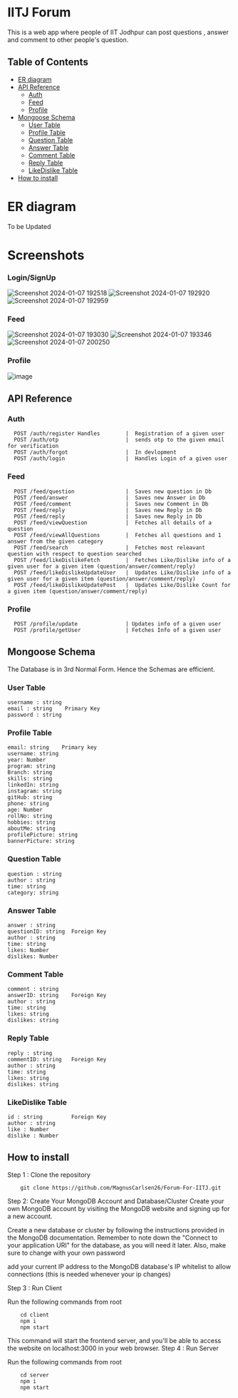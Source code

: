 # IITJ Forum

This is a web app where people of IIT Jodhpur can post questions , answer and comment to other people's question.

## Table of Contents

- [ER diagram](#er-diagram)
- [API Reference](#api-reference)
  - [Auth](#auth)
  - [Feed](#feed)
  - [Profile](#profile)
- [Mongoose Schema](#mongoose-schema)
  - [User Table](#user-table)
  - [Profile Table](#profile-table)
  - [Question Table](#question-table)
  - [Answer Table](#answer-table)
  - [Comment Table](#comment-table)
  - [Reply Table](#reply-table)
  - [LikeDislike Table](#likedislike-table)
- [How to install](#how-to-install)

# ER diagram

To be Updated

# Screenshots
### Login/SignUp
![Screenshot 2024-01-07 192518](https://github.com/MagnusCarlsen26/Forum-For-IITJ/assets/102711133/104fada9-4162-490e-9275-ac2da701280c)
![Screenshot 2024-01-07 192920](https://github.com/MagnusCarlsen26/Forum-For-IITJ/assets/102711133/864c840a-9a82-4255-badf-e3fc28c729cd)
![Screenshot 2024-01-07 192959](https://github.com/MagnusCarlsen26/Forum-For-IITJ/assets/102711133/f125aa62-a9e5-4d24-98ef-d692c2efe2db)

### Feed
![Screenshot 2024-01-07 193030](https://github.com/MagnusCarlsen26/Forum-For-IITJ/assets/102711133/d6f80614-3308-418f-961a-9171a44c24e5)
![Screenshot 2024-01-07 193346](https://github.com/MagnusCarlsen26/Forum-For-IITJ/assets/102711133/7c9e8867-31d2-4778-bc54-c93d713efac8)
![Screenshot 2024-01-07 200250](https://github.com/MagnusCarlsen26/Forum-For-IITJ/assets/102711133/31bb4b0f-7f68-436f-8503-2973af60427f)

### Profile
![image](https://github.com/MagnusCarlsen26/Forum-For-IITJ/assets/102711133/814cf04c-d935-4920-886e-f654f091cf64)

## API Reference

### Auth
```http
  POST /auth/register Handles        |  Registration of a given user
  POST /auth/otp                     |  sends otp to the given email for verification
  POST /auth/forgot                  |  In devlopment
  POST /auth/login                   |  Handles Login of a given user
```
### Feed
```http
  POST /feed/question                |  Saves new question in Db
  POST /feed/answer                  |  Saves new Answer in Db
  POST /feed/comment                 |  Saves new Comment in Db
  POST /feed/reply                   |  Saves new Reply in Db
  POST /feed/reply                   |  Saves new Reply in Db
  POST /feed/viewQuestion            |  Fetches all details of a question
  POST /feed/viewAllQuestions        |  Fetches all questions and 1 answer from the given category
  POST /feed/search                  |  Fetches most releavant question with respect to question searched
  POST /feed/likeDislikeFetch        |  Fetches Like/Dislike info of a given user for a given item (question/answer/comment/reply)
  POST /feed/likeDislikeUpdateUser   |  Updates Like/Dislike info of a given user for a given item (question/answer/comment/reply)
  POST /feed/likeDislikeUpdatePost   |  Updates Like/Dislike Count for a given item (question/answer/comment/reply)
```
### Profile
```http
  POST /profile/update               | Updates info of a given user
  POST /profile/getUser              | Fetches Info of a given user
```

## Mongoose Schema

The Database is in 3rd Normal Form. Hence the Schemas are efficient.

### User Table 
    username : string
    email : string    Primary Key
    password : string
### Profile Table
    email: string    Primary key
    username: string 
    year: Number
    program: string 
    Branch: string
    skills: string   
    linkedIn: string
    instagram: string    
    gitHub: string
    phone: string
    age: Number 
    rollNo: string
    hobbies: string
    aboutMe: string
    profilePicture: string
    bannerPicture: string
### Question Table
    question : string 
    author : string
    time: string
    category: string
### Answer Table
    answer : string
    questionID: string  Foreign Key
    author : string
    time: string
    likes: Number
    dislikes: Number
### Comment Table
    comment : string
    answerID: string    Foreign Key
    author : string
    time: string
    likes: string
    dislikes: string 
### Reply Table
    reply : string
    commentID: string   Foreign Key
    author : string
    time: string
    likes: string
    dislikes: string
### LikeDislike Table
    id : string         Foreign Key
    author : string                 
    like : Number
    dislike : Number
## How to install

Step 1 : Clone the repository

```http
    git clone https://github.com/MagnusCarlsen26/Forum-For-IITJ.git
```
Step 2: Create Your MongoDB Account and Database/Cluster
Create your own MongoDB account by visiting the MongoDB website and signing up for a new account.

Create a new database or cluster by following the instructions provided in the MongoDB documentation. Remember to note down the "Connect to your application URI" for the database, as you will need it later. Also, make sure to change <password> with your own password

add your current IP address to the MongoDB database's IP whitelist to allow connections (this is needed whenever your ip changes)

Step 3 : Run Client

Run the following commands from root
```http
    cd client
    npm i
    npm start
```
This command will start the frontend server, and you'll be able to access the website on localhost:3000 in your web browser.
Step 4 : Run Server

Run the following commands from root
```http
    cd server
    npm i
    npm start
```

